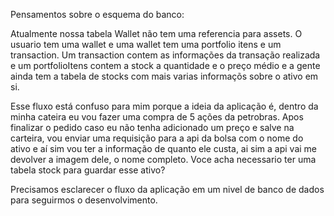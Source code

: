 Pensamentos sobre o esquema do banco:

Atualmente nossa tabela Wallet não tem uma referencia para assets. O usuario tem uma wallet e uma wallet tem uma portfolio itens e um transaction. Um transaction contem as informações da transação realizada e um portfolioItens contem a stock a quantidade e o preço médio e a gente ainda tem a tabela de stocks com mais varias informaçõs sobre o ativo em si.

Esse fluxo está confuso para mim porque a ideia da aplicação é, dentro da minha cateira eu vou fazer uma compra de 5 ações da petrobras. Apos finalizar o pedido caso eu não tenha adicionado um preço e salve na carteira, vou enviar uma requisição para a api da bolsa com o nome do ativo e aí sim vou ter a informação de quanto ele custa, ai sim a api vai me devolver a imagem dele, o nome completo. Voce acha necessario ter uma tabela stock para guardar esse ativo? 

Precisamos esclarecer o fluxo da aplicação em um nivel de banco de dados para seguirmos o desenvolvimento.